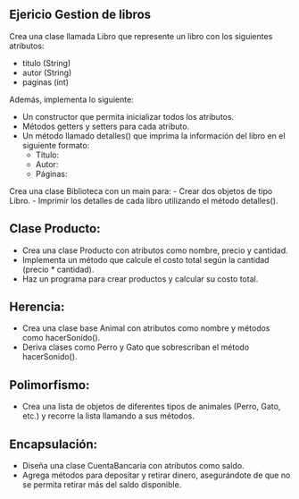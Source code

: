 ## Ejericio Gestion de libros
Crea una clase llamada Libro que represente un libro con los siguientes atributos:

- titulo (String)
- autor (String)
- paginas (int)

Además, implementa lo siguiente:

- Un constructor que permita inicializar todos los atributos.
- Métodos getters y setters para cada atributo.
- Un método llamado detalles() que imprima la información del libro en el        siguiente formato:
    - Título: <titulo>
    - Autor: <autor>
    - Páginas: <paginas>

Crea una clase Biblioteca con un main para:
    - Crear dos objetos de tipo Libro.
    - Imprimir los detalles de cada libro utilizando el método detalles().


## Clase Producto:

- Crea una clase Producto con atributos como nombre, precio y cantidad.
- Implementa un método que calcule el costo total según la cantidad (precio * cantidad).
- Haz un programa para crear productos y calcular su costo total.

## Herencia:

- Crea una clase base Animal con atributos como nombre y métodos como hacerSonido().
- Deriva clases como Perro y Gato que sobrescriban el método hacerSonido().

## Polimorfismo:

- Crea una lista de objetos de diferentes tipos de animales (Perro, Gato, etc.) y recorre la lista llamando a sus métodos.


## Encapsulación:

- Diseña una clase CuentaBancaria con atributos como saldo.
- Agrega métodos para depositar y retirar dinero, asegurándote de que no se permita retirar más del saldo disponible.
